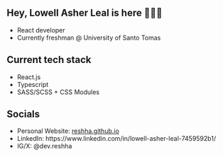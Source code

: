 ## Hey, Lowell Asher Leal is here 👋👋👋
<ul>
  <li>React developer</li>
  <li>Currently freshman @ University of Santo Tomas</li>
</ul>

<h2>Current tech stack</h2>
<ul>
  <li>React.js</li>
  <li>Typescript</li>
  <li>SASS/SCSS + CSS Modules</li>
</ul>

<h2>Socials</h2>
<ul>
  <li>Personal Website: <a href="http://www.reshha.github.io">reshha.github.io</a></li>
  <li>LinkedIn: https://www.linkedin.com/in/lowell-asher-leal-7459592b1/</li>
  <li>IG/X: @dev.reshha</li>
</ul>
